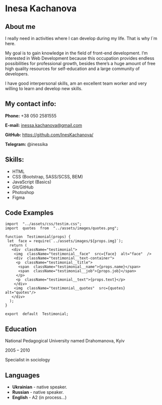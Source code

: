# Inesa Kachanova

## About me

I really need in activities where I can develop during my life. That is why I`m here. 

My goal is to gain knowledge in the field of front-end development. I’m interested in Web Development because this occupation provides endless possibilities for professional growth, besides there’s a huge amount of free high quality resources for self-education and a large community of developers.

I have good interpersonal skills, am an excellent team worker and very willing to learn and develop new skills.

## My contact info:

**Phone:** +38 050 2581555

**E-mail:**  inessa.kachanova@gmail.com

**GitHub:**  https://github.com/InesKachanova/

**Telegram:** @inessika

## Skills:
* HTML
* CSS (Bootstrap, SASS/SCSS, BEM)
* JavaScript (Basics)
* Git/GitHub
* Photoshop
* Figma

## Code Examples

```
import  "../assets/css/testim.css";
import  quotes  from  "../assets/images/quotes.png";
   
function  Testimonial(props) {
 let  face = require(`../assets/images/${props.img}`);
  return (
   <div  className="testimonial">
    <img  className="testimonial__face"  src={face}  alt="face"  />
    <div  className="testimonial__text-container">
     <p  className="testimonial__title">
      <span  className="testimonial__name">{props.name}</span>
      <span  className="testimonial__job">{props.job}</span>
     </p>
     <p  className="testimonial__text">{props.text}</p>
    </div>
    <img  className="testimonial__quotes"  src={quotes}  alt="quotes"/>
   </div>
  );
}

export  default  Testimonial;

```



## Education
National Pedagogical University named Drahomanova, Kyiv

2005 – 2010

Specialist in sociology

## Languages
* **Ukrainian** - native speaker.
* **Russian** - native speaker.
* **English** - A2 (in process…)